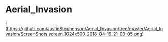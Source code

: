 # Aerial_Invasion

!(https://github.com/JustinStephenson/Aerial_Invasion/tree/master/Aerial_Invasion/ScreenShots.screen_1024x500_2018-04-19_21-03-05.png)
